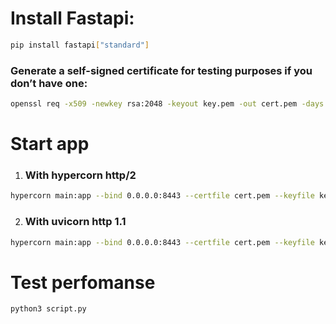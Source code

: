 # Install Fastapi:

```bash
pip install fastapi["standard"]
```

### Generate a self-signed certificate for testing purposes if you don’t have one:

```bash
openssl req -x509 -newkey rsa:2048 -keyout key.pem -out cert.pem -days 365 -nodes
```

# Start app

1. ### With hypercorn http/2

```bash
hypercorn main:app --bind 0.0.0.0:8443 --certfile cert.pem --keyfile key.pem
```

2. ### With uvicorn http 1.1

```bash
hypercorn main:app --bind 0.0.0.0:8443 --certfile cert.pem --keyfile key.pem
```

# Test perfomanse

```bash
python3 script.py
```